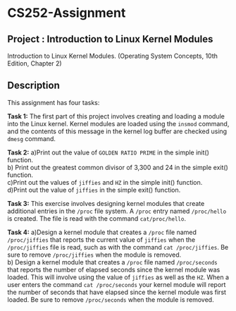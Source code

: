 # CS252-Assignment
## Project : Introduction to Linux Kernel Modules

Introduction to Linux Kernel Modules. (Operating System Concepts, 10th Edition, Chapter 2)

## Description

This assignment has four tasks:

**Task 1:** The first part of this project involves creating and loading a module into the Linux kernel. Kernel modules are loaded using the `insmod` command, and  the contents of this message in the kernel log buffer are checked using `dmesg` command.

**Task 2:** a)Print out the value of `GOLDEN RATIO PRIME` in the simple init() function.\
b) Print out the greatest common divisor of 3,300 and 24 in the simple exit() function.\
c)Print out the values of `jiffies` and `HZ` in the simple init() function.\
d)Print out the value of `jiffies` in the simple exit() function.

**Task 3:** This exercise involves designing kernel modules that create additional entries in the `/proc` file system. A `/proc` entry named `/proc/hello` is created. The file is read with the command `cat/proc/hello`.

**Task 4:** a)Design a kernel module that creates a `/proc` file named `/proc/jiffies` that reports the current value of `jiffies` when the `/proc/jiffies` file is read, such as with the command `cat /proc/jiffies`. Be sure to remove `/proc/jiffies` when the module is removed.\
b) Design a kernel module that creates a `/proc` file named `/proc/seconds` that reports the number of elapsed seconds since the kernel module was loaded. This will involve using the value of `jiffies` as well as the `HZ`. When a user enters the command `cat /proc/seconds` your kernel module will report the number of seconds that have elapsed since the kernel module was first loaded. Be sure to remove `/proc/seconds` when the module is removed.
